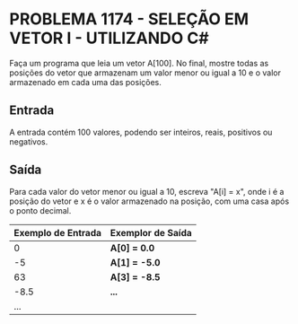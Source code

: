 # PROBLEMA 1174 - SELEÇÃO EM VETOR I - UTILIZANDO C#

Faça um programa que leia um vetor A[100]. No final, mostre todas as posições do vetor que armazenam um valor menor ou igual a 10 e o valor armazenado em cada uma das posições.

## Entrada
A entrada contém 100 valores, podendo ser inteiros, reais, positivos ou negativos.

## Saída
Para cada valor do vetor menor ou igual a 10, escreva "A[i] = x", onde i é a posição do vetor e x é o valor armazenado na posição, com uma casa após o ponto decimal.


| Exemplo de Entrada   | Exemplor de Saída    |
|----------------------|----------------------|
| 0                    | **A[0] = 0.0**       |  
| -5                   | **A[1] = -5.0**      |
| 63                   | **A[3] = -8.5**      |
| -8.5                 | **...**              |
| ...                  |                      |